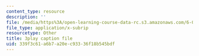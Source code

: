 ```yaml
---
content_type: resource
description: ''
file: /media/https%3A/open-learning-course-data-rc.s3.amazonaws.com/6-004-computation-structures-spring-2017/339f3c61a6b7a20ec93336f18b545bdf_q38KAGAKORk.srt
file_type: application/x-subrip
resourcetype: Other
title: 3play caption file
uid: 339f3c61-a6b7-a20e-c933-36f18b545bdf
---
```

